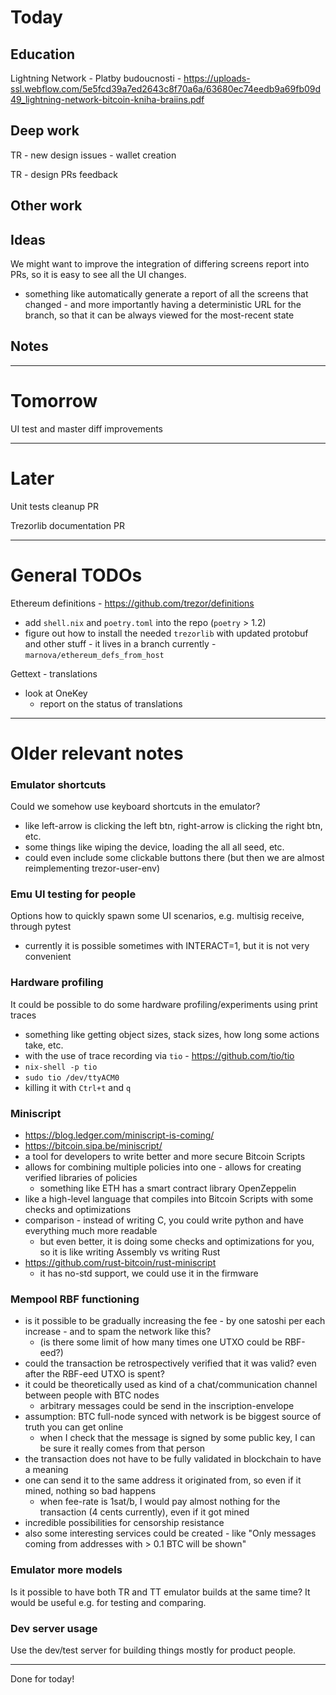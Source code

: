 # Today

## Education

Lightning Network - Platby budoucnosti - https://uploads-ssl.webflow.com/5e5fcd39a7ed2643c8f70a6a/63680ec74eedb9a69fb09d49_lightning-network-bitcoin-kniha-braiins.pdf

## Deep work

TR - new design issues - wallet creation

TR - design PRs feedback

## Other work

## Ideas

We might want to improve the integration of differing screens report into PRs, so it is easy to see all the UI changes.
- something like automatically generate a report of all the screens that changed - and more importantly having a deterministic URL for the branch, so that it can be always viewed for the most-recent state

## Notes

---

# Tomorrow

UI test and master diff improvements

---

# Later

Unit tests cleanup PR

Trezorlib documentation PR

---

# General TODOs

Ethereum definitions - https://github.com/trezor/definitions
- add `shell.nix` and `poetry.toml` into the repo (`poetry` > 1.2)
- figure out how to install the needed `trezorlib` with updated protobuf and other stuff - it lives in a branch currently - `marnova/ethereum_defs_from_host`

Gettext - translations
- look at OneKey
  - report on the status of translations

---

# Older relevant notes

### Emulator shortcuts
Could we somehow use keyboard shortcuts in the emulator?
- like left-arrow is clicking the left btn, right-arrow is clicking the right btn, etc.
- some things like wiping the device, loading the all all seed, etc.
- could even include some clickable buttons there (but then we are almost reimplementing trezor-user-env)

### Emu UI testing for people
Options how to quickly spawn some UI scenarios, e.g. multisig receive, through pytest
- currently it is possible sometimes with INTERACT=1, but it is not very convenient

### Hardware profiling
It could be possible to do some hardware profiling/experiments using print traces
- something like getting object sizes, stack sizes, how long some actions take, etc.
- with the use of trace recording via `tio` - https://github.com/tio/tio
- `nix-shell -p tio`
- `sudo tio /dev/ttyACM0`
- killing it with `Ctrl+t` and `q`

### Miniscript
- https://blog.ledger.com/miniscript-is-coming/
- https://bitcoin.sipa.be/miniscript/
- a tool for developers to write better and more secure Bitcoin Scripts
- allows for combining multiple policies into one - allows for creating verified libraries of policies
  - something like ETH has a smart contract library OpenZeppelin
- like a high-level language that compiles into Bitcoin Scripts with some checks and optimizations
- comparison - instead of writing C, you could write python and have everything much more readable
  - but even better, it is doing some checks and optimizations for you, so it is like writing Assembly vs writing Rust
- https://github.com/rust-bitcoin/rust-miniscript
  - it has no-std support, we could use it in the firmware

### Mempool RBF functioning
- is it possible to be gradually increasing the fee - by one satoshi per each increase - and to spam the network like this?
  - (is there some limit of how many times one UTXO could be RBF-eed?)
- could the transaction be retrospectively verified that it was valid? even after the RBF-eed UTXO is spent?
- it could be theoretically used as kind of a chat/communication channel between people with BTC nodes
  - arbitrary messages could be send in the inscription-envelope
- assumption: BTC full-node synced with network is be biggest source of truth you can get online
  - when I check that the message is signed by some public key, I can be sure it really comes from that person
- the transaction does not have to be fully validated in blockchain to have a meaning
- one can send it to the same address it originated from, so even if it mined, nothing so bad happens
  - when fee-rate is 1sat/b, I would pay almost nothing for the transaction (4 cents currently), even if it got mined
- incredible possibilities for censorship resistance
- also some interesting services could be created - like "Only messages coming from addresses with > 0.1 BTC will be shown"

### Emulator more models
Is it possible to have both TR and TT emulator builds at the same time? It would be useful e.g. for testing and comparing.


### Dev server usage
Use the dev/test server for building things mostly for product people.

---

Done for today!
